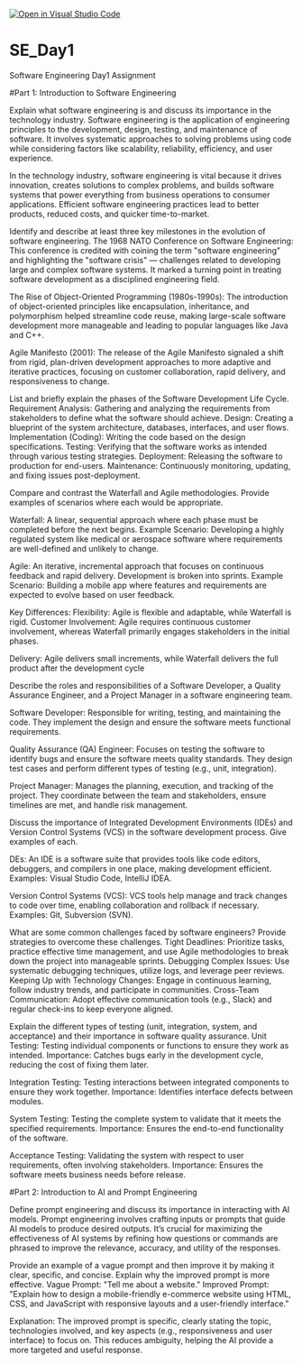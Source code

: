 [![Open in Visual Studio Code](https://classroom.github.com/assets/open-in-vscode-2e0aaae1b6195c2367325f4f02e2d04e9abb55f0b24a779b69b11b9e10269abc.svg)](https://classroom.github.com/online_ide?assignment_repo_id=15565938&assignment_repo_type=AssignmentRepo)
# SE_Day1
Software Engineering Day1 Assignment

#Part 1: Introduction to Software Engineering

Explain what software engineering is and discuss its importance in the technology industry.
Software engineering is the application of engineering principles to the development, design, testing, and maintenance of software. It involves systematic approaches to solving problems using code while considering factors like scalability, reliability, efficiency, and user experience.

In the technology industry, software engineering is vital because it drives innovation, creates solutions to complex problems, and builds software systems that power everything from business operations to consumer applications. Efficient software engineering practices lead to better products, reduced costs, and quicker time-to-market.

Identify and describe at least three key milestones in the evolution of software engineering.
The 1968 NATO Conference on Software Engineering: This conference is credited with coining the term "software engineering" and highlighting the "software crisis" — challenges related to developing large and complex software systems. It marked a turning point in treating software development as a disciplined engineering field.

The Rise of Object-Oriented Programming (1980s-1990s): The introduction of object-oriented principles like encapsulation, inheritance, and polymorphism helped streamline code reuse, making large-scale software development more manageable and leading to popular languages like Java and C++.

Agile Manifesto (2001): The release of the Agile Manifesto signaled a shift from rigid, plan-driven development approaches to more adaptive and iterative practices, focusing on customer collaboration, rapid delivery, and responsiveness to change.


List and briefly explain the phases of the Software Development Life Cycle.
Requirement Analysis: Gathering and analyzing the requirements from stakeholders to define what the software should achieve.
Design: Creating a blueprint of the system architecture, databases, interfaces, and user flows.
Implementation (Coding): Writing the code based on the design specifications.
Testing: Verifying that the software works as intended through various testing strategies.
Deployment: Releasing the software to production for end-users.
Maintenance: Continuously monitoring, updating, and fixing issues post-deployment.


Compare and contrast the Waterfall and Agile methodologies. Provide examples of scenarios where each would be appropriate.

Waterfall:
A linear, sequential approach where each phase must be completed before the next begins.
Example Scenario: Developing a highly regulated system like medical or aerospace software where requirements are well-defined and unlikely to change.

Agile:
An iterative, incremental approach that focuses on continuous feedback and rapid delivery. Development is broken into sprints.
Example Scenario: Building a mobile app where features and requirements are expected to evolve based on user feedback.

Key Differences:
Flexibility: Agile is flexible and adaptable, while Waterfall is rigid.
Customer Involvement: Agile requires continuous customer involvement, whereas Waterfall primarily engages stakeholders in the initial phases.

Delivery: Agile delivers small increments, while Waterfall delivers the full product after the development cycle


Describe the roles and responsibilities of a Software Developer, a Quality Assurance Engineer, and a Project Manager in a software engineering team.

Software Developer:
Responsible for writing, testing, and maintaining the code. They implement the design and ensure the software meets functional requirements.

Quality Assurance (QA) Engineer:
Focuses on testing the software to identify bugs and ensure the software meets quality standards. They design test cases and perform different types of testing (e.g., unit, integration).

Project Manager:
Manages the planning, execution, and tracking of the project. They coordinate between the team and stakeholders, ensure timelines are met, and handle risk management.


Discuss the importance of Integrated Development Environments (IDEs) and Version Control Systems (VCS) in the software development process. Give examples of each.

DEs:
An IDE is a software suite that provides tools like code editors, debuggers, and compilers in one place, making development efficient. Examples: Visual Studio Code, IntelliJ IDEA.

Version Control Systems (VCS):
VCS tools help manage and track changes to code over time, enabling collaboration and rollback if necessary. Examples: Git, Subversion (SVN).


What are some common challenges faced by software engineers? Provide strategies to overcome these challenges.
Tight Deadlines: Prioritize tasks, practice effective time management, and use Agile methodologies to break down the project into manageable sprints.
Debugging Complex Issues: Use systematic debugging techniques, utilize logs, and leverage peer reviews.
Keeping Up with Technology Changes: Engage in continuous learning, follow industry trends, and participate in communities.
Cross-Team Communication: Adopt effective communication tools (e.g., Slack) and regular check-ins to keep everyone aligned.


Explain the different types of testing (unit, integration, system, and acceptance) and their importance in software quality assurance.
Unit Testing: Testing individual components or functions to ensure they work as intended.
Importance: Catches bugs early in the development cycle, reducing the cost of fixing them later.

Integration Testing: Testing interactions between integrated components to ensure they work together.
Importance: Identifies interface defects between modules.

System Testing: Testing the complete system to validate that it meets the specified requirements.
Importance: Ensures the end-to-end functionality of the software.

Acceptance Testing: Validating the system with respect to user requirements, often involving stakeholders.
Importance: Ensures the software meets business needs before release.


#Part 2: Introduction to AI and Prompt Engineering


Define prompt engineering and discuss its importance in interacting with AI models.
Prompt engineering involves crafting inputs or prompts that guide AI models to produce desired outputs. It’s crucial for maximizing the effectiveness of AI systems by refining how questions or commands are phrased to improve the relevance, accuracy, and utility of the responses.


Provide an example of a vague prompt and then improve it by making it clear, specific, and concise. Explain why the improved prompt is more effective.
Vague Prompt: "Tell me about a website."
Improved Prompt: "Explain how to design a mobile-friendly e-commerce website using HTML, CSS, and JavaScript with responsive layouts and a user-friendly interface."

Explanation: The improved prompt is specific, clearly stating the topic, technologies involved, and key aspects (e.g., responsiveness and user interface) to focus on. This reduces ambiguity, helping the AI provide a more targeted and useful response.
